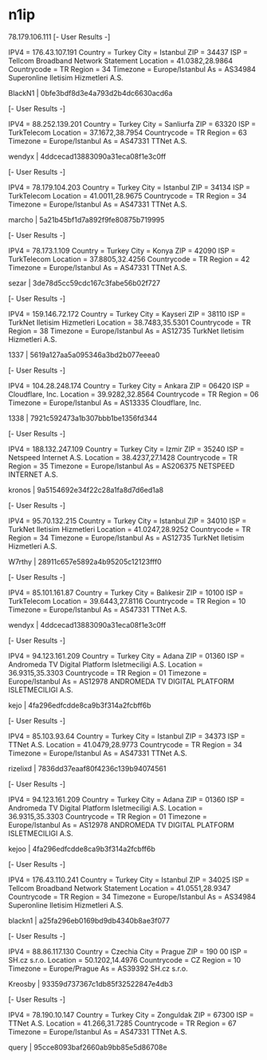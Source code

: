 # n1ip
78.179.106.111
[- User Results -]

IPV4 = 176.43.107.191
Country = Turkey
City = Istanbul
ZIP = 34437
ISP = Tellcom Broadband Network Statement
Location = 41.0382,28.9864
Countrycode = TR
Region = 34
Timezone = Europe/Istanbul
As = AS34984 Superonline Iletisim Hizmetleri A.S.

BlackN1 | 0bfe3bdf8d3e4a793d2b4dc6630acd6a

[- User Results -]

IPV4 = 88.252.139.201
Country = Turkey
City = Sanliurfa
ZIP = 63320
ISP = TurkTelecom
Location = 37.1672,38.7954
Countrycode = TR
Region = 63
Timezone = Europe/Istanbul
As = AS47331 TTNet A.S.

wendyx | 4ddcecad13883090a31eca08f1e3c0ff

[- User Results -]

IPV4 = 78.179.104.203
Country = Turkey
City = Istanbul
ZIP = 34134
ISP = TurkTelecom
Location = 41.0011,28.9675
Countrycode = TR
Region = 34
Timezone = Europe/Istanbul
As = AS47331 TTNet A.S.

marcho | 5a21b45bf1d7a892f9fe80875b719995

[- User Results -]

IPV4 = 78.173.1.109
Country = Turkey
City = Konya
ZIP = 42090
ISP = TurkTelecom
Location = 37.8805,32.4256
Countrycode = TR
Region = 42
Timezone = Europe/Istanbul
As = AS47331 TTNet A.S.

sezar | 3de78d5cc59cdc167c3fabe56b02f727

[- User Results -]

IPV4 = 159.146.72.172
Country = Turkey
City = Kayseri
ZIP = 38110
ISP = TurkNet Iletisim Hizmetleri
Location = 38.7483,35.5301
Countrycode = TR
Region = 38
Timezone = Europe/Istanbul
As = AS12735 TurkNet Iletisim Hizmetleri A.S.

1337 | 5619a127aa5a095346a3bd2b077eeea0

[- User Results -]

IPV4 = 104.28.248.174
Country = Turkey
City = Ankara
ZIP = 06420
ISP = Cloudflare, Inc.
Location = 39.9282,32.8564
Countrycode = TR
Region = 06
Timezone = Europe/Istanbul
As = AS13335 Cloudflare, Inc.

1338 | 7921c592473a1b307bbb1be1356fd344

[- User Results -]

IPV4 = 188.132.247.109
Country = Turkey
City = Izmir
ZIP = 35240
ISP = Netspeed Internet A.S.
Location = 38.4237,27.1428
Countrycode = TR
Region = 35
Timezone = Europe/Istanbul
As = AS206375 NETSPEED INTERNET A.S.

kronos | 9a5154692e34f22c28a1fa8d7d6ed1a8

[- User Results -]

IPV4 = 95.70.132.215
Country = Turkey
City = Istanbul
ZIP = 34010
ISP = TurkNet Iletisim Hizmetleri
Location = 41.0247,28.9252
Countrycode = TR
Region = 34
Timezone = Europe/Istanbul
As = AS12735 TurkNet Iletisim Hizmetleri A.S.

W7rthy | 28911c657e5892a4b95205c12123fff0

[- User Results -]

IPV4 = 85.101.161.87
Country = Turkey
City = Balıkesir
ZIP = 10100
ISP = TurkTelecom
Location = 39.6443,27.8116
Countrycode = TR
Region = 10
Timezone = Europe/Istanbul
As = AS47331 TTNet A.S.

wendyx | 4ddcecad13883090a31eca08f1e3c0ff

[- User Results -]

IPV4 = 94.123.161.209
Country = Turkey
City = Adana
ZIP = 01360
ISP = Andromeda TV Digital Platform Isletmeciligi A.S.
Location = 36.9315,35.3303
Countrycode = TR
Region = 01
Timezone = Europe/Istanbul
As = AS12978 ANDROMEDA TV DIGITAL PLATFORM ISLETMECILIGI A.S.

kejo | 4fa296edfcdde8ca9b3f314a2fcbff6b

[- User Results -]

IPV4 = 85.103.93.64
Country = Turkey
City = Istanbul
ZIP = 34373
ISP = TTNet A.S.
Location = 41.0479,28.9773
Countrycode = TR
Region = 34
Timezone = Europe/Istanbul
As = AS47331 TTNet A.S.

rizelixd | 7836dd37eaaf80f4236c139b94074561

[- User Results -]

IPV4 = 94.123.161.209
Country = Turkey
City = Adana
ZIP = 01360
ISP = Andromeda TV Digital Platform Isletmeciligi A.S.
Location = 36.9315,35.3303
Countrycode = TR
Region = 01
Timezone = Europe/Istanbul
As = AS12978 ANDROMEDA TV DIGITAL PLATFORM ISLETMECILIGI A.S.

kejoo | 4fa296edfcdde8ca9b3f314a2fcbff6b

[- User Results -]

IPV4 = 176.43.110.241
Country = Turkey
City = Istanbul
ZIP = 34025
ISP = Tellcom Broadband Network Statement
Location = 41.0551,28.9347
Countrycode = TR
Region = 34
Timezone = Europe/Istanbul
As = AS34984 Superonline Iletisim Hizmetleri A.S.

blackn1 | a25fa296eb0169bd9db4340b8ae3f077

[- User Results -]

IPV4 = 88.86.117.130
Country = Czechia
City = Prague
ZIP = 190 00
ISP = SH.cz s.r.o.
Location = 50.1202,14.4976
Countrycode = CZ
Region = 10
Timezone = Europe/Prague
As = AS39392 SH.cz s.r.o.

Kreosby | 93359d737367c1db85f32522847e4db3

[- User Results -]

IPV4 = 78.190.10.147
Country = Turkey
City = Zonguldak
ZIP = 67300
ISP = TTNet A.S.
Location = 41.266,31.7285
Countrycode = TR
Region = 67
Timezone = Europe/Istanbul
As = AS47331 TTNet A.S.

query | 95cce8093baf2660ab9bb85e5d86708e
